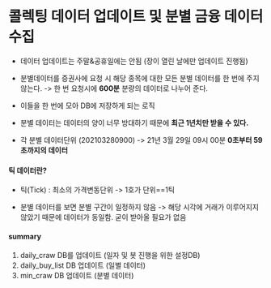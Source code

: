 # 콜렉팅 데이터 업데이트 및 분별 금융 데이터 수집

-   데이터 업데이트는 주말&공휴일에는 안됨 (장이 열린 날에만 업데이트 진행됨)

-   분별데이터를 증권사에 요청 시 해당 종목에 대한 모든 분별 데이터를 한 번에 주지 않는다. -> 한 번 요청시에 **600분** 분량의 데이터로 나누어 준다.
-   이들을 한 번에 모아 DB에 저장하게 되는 로직

-   분별 데이터는 데이터의 양이 너무 방대하기 때문에 **최근 1년치만 받을 수 있다.**

-   각 분별 데이터단위 (202103280900) -> 21년 3월 29일 09시 00분 **0초부터 59초까지의 데이터**

#### 틱 데이터란?

-   틱(Tick) : 최소의 가격변동단위 -> 1호가 단위==1틱

-   분별 데이터를 보면 분별 구간이 일정하지 않음 -> 해당 시각에 거래가 이루어지지 않았기 때문에 데이터가 동일함. 굳이 받아올 필요가 없음

#### summary

1. daily_craw DB를 업데이트 (일자 및 봇 진행을 위한 설정DB)
2. daily_buy_list DB 업데이트 (일별 데이터)
3. min_craw DB 업데이트 (분별 데이터)
